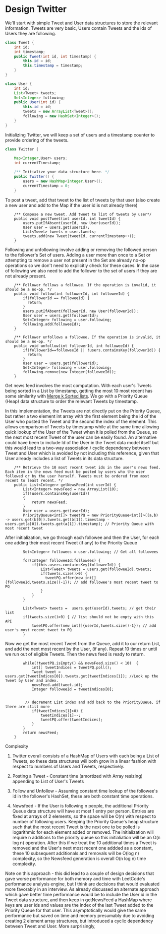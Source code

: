 ﻿# Design Twitter

We'll start with simple Tweet and User data structures to store the relevant information. Tweets are very basic, Users contain Tweets and the ids of Users they are following.

```Java
class Tweet {
    int id;
    int timestamp;
    public Tweet(int id, int timestamp) {
        this.id = id;
        this.timestamp = timestamp;
    }
}

class User {
    int id;
    List<Tweet> tweets;
    Set<Integer> following;
    public User(int id) {
        this.id = id;
        tweets = new ArrayList<Tweet>();
        following = new HashSet<Integer>();
    }
}
```

Initializing Twitter, we will keep a set of users and a timestamp counter to provide ordering of the tweets. 
```Java
class Twitter {
    
    Map<Integer,User> users;
    int currentTimestamp;

    /** Initialize your data structure here. */
    public Twitter() {
        users = new HashMap<Integer,User>();
        currentTimestamp = 0;
    }
```

To post a tweet, add that tweet to the list of tweets by that user (also create a new user and add to the Map if the user id is not already there)
```
    /** Compose a new tweet. Add tweet to list of tweets by user*/
    public void postTweet(int userId, int tweetId) {
        users.putIfAbsent(userId, new User(userId));
        User user = users.get(userId);
        List<Tweet> tweets = user.tweets;
        tweets.add(new Tweet(tweetId, currentTimestamp++));
    }
```

Following and unfollowing involve adding or removing the followed person to the follower's Set of users. Adding a user more than once to a Set or attempting to remove a user not present in the Set are already no-op operations so we don't need to explicitly check for these cases. In the case of following we also need to add the follower to the set of users if they are not already present. 
```
    /** Follower follows a followee. If the operation is invalid, it should be a no-op. */
    public void follow(int followerId, int followeeId) {
        if(followerId == followeeId) {
          return;
        }
        users.putIfAbsent(followerId, new User(followerId));
        User user = users.get(followerId);
        Set<Integer> following = user.following;
        following.add(followeeId);
    }
    
    /** Follower unfollows a followee. If the operation is invalid, it should be a no-op. */
    public void unfollow(int followerId, int followeeId) {
        if(followerId==followeeId || !users.containsKey(followerId)) {
          return;
        }
        User user = users.get(followerId);
        Set<Integer> following = user.following;
        following.remove(new Integer(followeeId));
    }
```

Get news feed involves the most computation. With each user's Tweets being sorted in a List by timestamp, getting the most 10 most recent has some similarity with [Merge k Sorted lists](https://leetcode.com/problems/merge-k-sorted-lists/). We go with a Priority Queue (Heap) data structure to order the relevant Tweets by timestamp.

In this implementation, the Tweets are not directly put on the Priority Queue, but rather a two element int array with the first element being the id of the User who posted the Tweet and the second the index of the element. This allows comparison of Tweets by timestamp while at the same time allowing quick lookup of the User of the Tweet when it is polled from the Queue, so the next most recent Tweet of the user can be easily found. An alternative could have been to include Id of the User in the Tweet data model itself but this would lead to a two-way association / cyclic dependency between Tweet and User which is avoided by not including this reference, given that User already includes a list of Tweets in its data structure. 


```
    /** Retrieve the 10 most recent tweet ids in the user's news feed. Each item in the news feed must be posted by users who the user followed or by the user herself. Tweets must be ordered from most recent to least recent. */
    public List<Integer> getNewsFeed(int userId) {
        List<Integer> newsFeed = new ArrayList(10);
        if(!users.containsKey(userId))
        {
            return newsFeed;
        }
        User user = users.get(userId);
        PriorityQueue<int[]> tweetPQ = new PriorityQueue<int[]>((a,b) -> users.get(b[0]).tweets.get(b[1]).timestamp - users.get(a[0]).tweets.get(a[1]).timestamp); // Priority Queue with most recent tweet
```

After initialization, we go through each followee and then the User, for each one adding their most recent Tweet (if any) to the Priority Queue

```
        Set<Integer> followees = user.following; // Get all followees
        
        for(Integer followeeId:followees) { 
            if(this.users.containsKey(followeeId)) {
                List<Tweet> tweets = users.get(followeeId).tweets;
                if(tweets.size()>0) { 
                  tweetPQ.offer(new int[]{followeeId,tweets.size()-1}); // add followee's most recent tweet to PQ
                }
            }
        }
        
        List<Tweet> tweets =  users.get(userId).tweets; // get their list
        if(tweets.size()>0) { // list should not be empty with this API
            tweetPQ.offer(new int[]{userId,tweets.size()-1}); // add user's most recent tweet to PQ
        }
```

Now we get the most recent Tweet from the Queue, add it to our return List, and add the next most recent by the User, (if any). Repeat 10 times or until we run out of eligible Tweets. Then the news feed is ready to return.
```
        while(!tweetPQ.isEmpty() && newsFeed.size() < 10)  {
            int[] tweetIndices = tweetPQ.poll();
            Tweet tweet = users.get(tweetIndices[0]).tweets.get(tweetIndices[1]); //Look up the Tweet by User and index.
            newsFeed.add(tweet.id);
            Integer followeeId = tweetIndices[0];
            
            
         // decrement List index and add back to the PriorityQueue, if there are still more   
            if(tweetIndices[1]>0) {
                tweetIndices[1]--;
                tweetPQ.offer(tweetIndices);
            }
        }
        return newsFeed;
    }
```
Complexity
1) Twitter overall consists of a HashMap of Users with each being a List of Tweets, so these data structures will both grow in a linear fashion with respect to numbers of Users and Tweets, respectively.

2) Posting a Tweet - Constant time (amortized with Array resizing) appending to List of User's Tweets 

3) Follow and Unfollow - Assuming constant time lookup of the followee's id in the follower's HashSet, these are both constant time operations.

4) Newsfeed - If the User is following n people, the additional Priority Queue data structure will have at most 1 entry per person. Entries are fixed at arrays of 2 elements, so the space will be O(n) with respect to number of following users. Keeping the Priority Queue's heap structure such that the most recent Tweet is the next one to be polled is logarithmic for each element added or removed. The initialization will require n additions to the priority queue so this initialiation will be an O(n log n) operation. After this if we treat the 10 additional times a Tweet is removed and the User's next most recent one addded as a constant, these 10 subsequent additionals and removals will be O(log n) complexity, so the Newsfeed generation is overall O(n log n) time complexity. 



Note on this approach - this did lead to a couple of design decisions that gave worse performance for both memory and time with LeetCode's performance analysis engine, but I think are decisions that would evaluated more favorably in an interview. As already discussed an alternate approach which gave better time performance would be to include the User id in the Tweet data structure, and then keep in getNewsFeed a HashMap where keys are user ids and values are the index of the last Tweet added to the Priority Queue for that user. This asymptotically would give the same performance but saved on time and memory presumably due to avoiding creating 2 element array structures, but introduced a cyclic dependency between Tweet and User. More surprisingly, 
